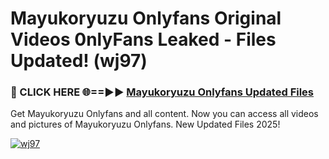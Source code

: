 # Mayukoryuzu Onlyfans Original Videos 0nlyFans Leaked - Files Updated! (wj97)

<h3>🔴 CLICK HERE 🌐==►► <a href="https://tinyurl.com/2m67pmp6" rel="nofollow">Mayukoryuzu Onlyfans Updated Files</a></h3>

Get Mayukoryuzu Onlyfans and all content. Now you can access all videos and pictures of Mayukoryuzu Onlyfans. New Updated Files 2025!

[![wj97](https://i.imgur.com/H4QAA4z.gif)](https://tinyurl.com/2m67pmp6)